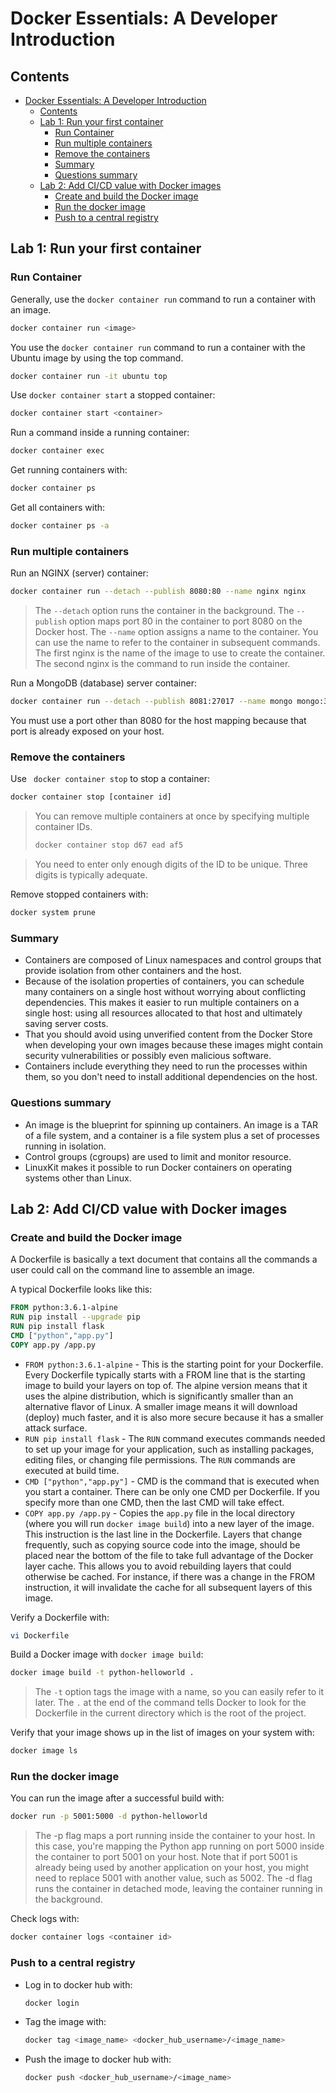 # Docker Essentials: A Developer Introduction

## Contents

- [Docker Essentials: A Developer Introduction](#docker-essentials-a-developer-introduction)
  - [Contents](#contents)
  - [Lab 1: Run your first container](#lab-1-run-your-first-container)
    - [Run Container](#run-container)
    - [Run multiple containers](#run-multiple-containers)
    - [Remove the containers](#remove-the-containers)
    - [Summary](#summary)
    - [Questions summary](#questions-summary)
  - [Lab 2: Add CI/CD value with Docker images](#lab-2-add-cicd-value-with-docker-images)
    - [Create and build the Docker image](#create-and-build-the-docker-image)
    - [Run the docker image](#run-the-docker-image)
    - [Push to a central registry](#push-to-a-central-registry)

## Lab 1: Run your first container

### Run Container

Generally, use the `docker container run` command to run a container with an image.
```bash
docker container run <image>
```

You use the `docker container run` command to run a container with the Ubuntu image by using the top command.
```bash
docker container run -it ubuntu top
```

Use `docker container start` a stopped container:
```bash
docker container start <container>
```

Run a command inside a running container:
```bash
docker container exec
```

Get running containers with:
```bash
docker container ps
```

Get all containers with:
```bash
docker container ps -a
```

### Run multiple containers

Run an NGINX (server) container:
```bash
docker container run --detach --publish 8080:80 --name nginx nginx
```

> The `--detach` option runs the container in the background.
> The `--publish` option maps port 80 in the container to port 8080 on the Docker host.
> The `--name` option assigns a name to the container. You can use the name to refer to the container in subsequent commands.
> The first nginx is the name of the image to use to create the container. The second nginx is the command to run inside the container.

Run a MongoDB (database) server container:
```bash
docker container run --detach --publish 8081:27017 --name mongo mongo:3.4
```
You must use a port other than 8080 for the host mapping because that port is already exposed on your host.

### Remove the containers

Use ` docker container stop` to stop a container:
```bash
docker container stop [container id]
```

> You can remove multiple containers at once by specifying multiple container IDs.
> ```bash
> docker container stop d67 ead af5
> ```

> You need to enter only enough digits of the ID to be unique. Three digits is typically adequate.


Remove stopped containers with:
```bash
docker system prune
```

### Summary


- Containers are composed of Linux namespaces and control groups that provide isolation from other containers and the host.
- Because of the isolation properties of containers, you can schedule many containers on a single host without worrying about conflicting dependencies. This makes it easier to run multiple containers on a single host: using all resources allocated to that host and ultimately saving server costs.
- That you should avoid using unverified content from the Docker Store when developing your own images because these images might contain security vulnerabilities or possibly even malicious software.
- Containers include everything they need to run the processes within them, so you don't need to install additional dependencies on the host.

### Questions summary

- An image is the blueprint for spinning up containers. An image is a TAR of a file system, and a container is a file system plus a set of processes running in isolation.
- Control groups (cgroups) are used to limit and monitor resource.
- LinuxKit makes it possible to run Docker containers on operating systems other than Linux.

## Lab 2: Add CI/CD value with Docker images

### Create and build the Docker image

A Dockerfile is basically a text document that contains all the commands a user could call on the command line to assemble an image.

A typical Dockerfile looks like this:
```Dockerfile
FROM python:3.6.1-alpine
RUN pip install --upgrade pip
RUN pip install flask
CMD ["python","app.py"]
COPY app.py /app.py
```

- `FROM python:3.6.1-alpine` - This is the starting point for your Dockerfile. Every Dockerfile typically starts with a FROM line that is the starting image to build your layers on top of.
The alpine version means that it uses the alpine distribution, which is significantly smaller than an alternative flavor of Linux. A smaller image means it will download (deploy) much faster, and it is also more secure because it has a smaller attack surface.
- `RUN pip install flask` - The `RUN` command executes commands needed to set up your image for your application, such as installing packages, editing files, or changing file permissions. The `RUN` commands are executed at build time.
- `CMD ["python","app.py"]` - CMD is the command that is executed when you start a container.
There can be only one CMD per Dockerfile. If you specify more than one CMD, then the last CMD will take effect.
- `COPY app.py /app.py` - Copies the `app.py` file in the local directory (where you will run `docker image build`) into a new layer of the image.
This instruction is the last line in the Dockerfile. Layers that change frequently, such as copying source code into the image, should be placed near the bottom of the file to take full advantage of the Docker layer cache. This allows you to avoid rebuilding layers that could otherwise be cached. For instance, if there was a change in the FROM instruction, it will invalidate the cache for all subsequent layers of this image.

Verify a Dockerfile with:
```bash
vi Dockerfile
```

Build a Docker image with `docker image build`:
```bash
docker image build -t python-helloworld .
```

> The `-t` option tags the image with a name, so you can easily refer to it later.
> The `.` at the end of the command tells Docker to look for the Dockerfile in the current directory which is the root of the project.

Verify that your image shows up in the list of images on your system with:

```bash
docker image ls
```

### Run the docker image

You can run the image after a successful build with:

```bash
docker run -p 5001:5000 -d python-helloworld
```

> The -p flag maps a port running inside the container to your host. In this case, you're mapping the Python app running on port 5000 inside the container to port 5001 on your host. Note that if port 5001 is already being used by another application on your host, you might need to replace 5001 with another value, such as 5002.
> The -d flag runs the container in detached mode, leaving the container running in the background.

Check logs with:

```bash
docker container logs <container id>
```

### Push to a central registry

- Log in to docker hub with:
  
  ```bash
  docker login
  ```

- Tag the image with:

  ```bash
  docker tag <image_name> <docker_hub_username>/<image_name>
  ```

- Push the image to docker hub with:

  ```bash
  docker push <docker_hub_username>/<image_name>
  ```

